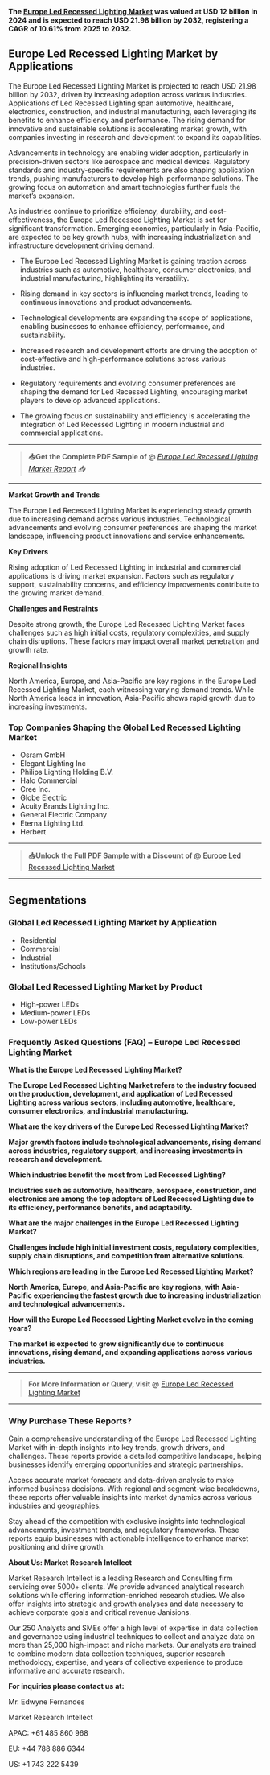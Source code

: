 <p><strong>The <a href="https://www.marketresearchintellect.com/download-sample/?rid=578011&amp;utm_source=Pulse-April-Europe&amp;utm_medium=852">Europe Led Recessed Lighting Market</a> was valued at USD 12 billion in 2024 and is expected to reach USD 21.98 billion by 2032, registering a CAGR of 10.61% from 2025 to 2032.</strong></p><h2>Europe Led Recessed Lighting Market by Applications&nbsp;</h2><p><p>The Europe Led Recessed Lighting Market is projected to reach USD 21.98 billion by 2032, driven by increasing adoption across various industries. Applications of Led Recessed Lighting span automotive, healthcare, electronics, construction, and industrial manufacturing, each leveraging its benefits to enhance efficiency and performance. The rising demand for innovative and sustainable solutions is accelerating market growth, with companies investing in research and development to expand its capabilities.</p><p>Advancements in technology are enabling wider adoption, particularly in precision-driven sectors like aerospace and medical devices. Regulatory standards and industry-specific requirements are also shaping application trends, pushing manufacturers to develop high-performance solutions. The growing focus on automation and smart technologies further fuels the market&rsquo;s expansion.</p><p>As industries continue to prioritize efficiency, durability, and cost-effectiveness, the Europe Led Recessed Lighting Market is set for significant transformation. Emerging economies, particularly in Asia-Pacific, are expected to be key growth hubs, with increasing industrialization and infrastructure development driving demand.</p></p><ul><li><p>The Europe Led Recessed Lighting Market is gaining traction across industries such as automotive, healthcare, consumer electronics, and industrial manufacturing, highlighting its versatility.</p></li><li><p>Rising demand in key sectors is influencing market trends, leading to continuous innovations and product advancements.</p></li><li><p>Technological developments are expanding the scope of applications, enabling businesses to enhance efficiency, performance, and sustainability.</p></li><li><p>Increased research and development efforts are driving the adoption of cost-effective and high-performance solutions across various industries.</p></li><li><p>Regulatory requirements and evolving consumer preferences are shaping the demand for Led Recessed Lighting, encouraging market players to develop advanced applications.</p></li><li><p>The growing focus on sustainability and efficiency is accelerating the integration of Led Recessed Lighting in modern industrial and commercial applications.</p></li></ul><hr /><blockquote><p><strong><span class="font-[700]">📥Get the Complete PDF Sample of @ </span></strong><em><span class="font-[700]"><a href="https://www.marketresearchintellect.com/download-sample/?rid=578011&amp;utm_source=Pulse-April-Europe&amp;utm_medium=852" target="_blank" data-tracking-control-name="article-ssr-frontend-pulse_little-text-block" data-tracking-will-navigate="" data-test-link="">Europe Led Recessed Lighting Market Report</a>&nbsp;📥</span></em></p></blockquote><hr /><p class="" data-start="77" data-end="360"><strong data-start="77" data-end="105">Market Growth and Trends</strong></p><p class="" data-start="77" data-end="360">The Europe Led Recessed Lighting Market is experiencing steady growth due to increasing demand across various industries. Technological advancements and evolving consumer preferences are shaping the market landscape, influencing product innovations and service enhancements.</p><p class="" data-start="362" data-end="606"><strong data-start="362" data-end="377">Key Drivers</strong></p><p class="" data-start="362" data-end="606">Rising adoption of Led Recessed Lighting in industrial and commercial applications is driving market expansion. Factors such as regulatory support, sustainability concerns, and efficiency improvements contribute to the growing market demand.</p><p class="" data-start="608" data-end="849"><strong data-start="608" data-end="637">Challenges and Restraints</strong></p><p class="" data-start="608" data-end="849">Despite strong growth, the Europe Led Recessed Lighting Market faces challenges such as high initial costs, regulatory complexities, and supply chain disruptions. These factors may impact overall market penetration and growth rate.</p><p class="" data-start="851" data-end="1095"><strong data-start="851" data-end="872">Regional Insights</strong></p><p class="" data-start="851" data-end="1095">North America, Europe, and Asia-Pacific are key regions in the Europe Led Recessed Lighting Market, each witnessing varying demand trends. While North America leads in innovation, Asia-Pacific shows rapid growth due to increasing investments.</p><p><h3>Top Companies Shaping the Global Led Recessed Lighting Market </h3><ul><li>Osram GmbH</li><li>Elegant Lighting Inc</li><li>Philips Lighting Holding B.V.</li><li>Halo Commercial</li><li>Cree Inc.</li><li>Globe Electric</li><li>Acuity Brands Lighting Inc.</li><li>General Electric Company</li><li>Eterna Lighting Ltd.</li><li>Herbert</li></ul></p><hr /><blockquote><p><strong>📥Unlock the Full PDF Sample with a Discount of @</strong> <a href="https://www.marketresearchintellect.com/ask-for-discount/?rid=578011&amp;utm_source=Pulse-April-Europe&amp;utm_medium=852">Europe Led Recessed Lighting Market</a></p></blockquote><hr /><p><h2>Segmentations</h2><h3>Global Led Recessed Lighting Market by Application</h3><ul><li>Residential</li><li>Commercial</li><li>Industrial</li><li>Institutions/Schools</li></ul><h3>Global Led Recessed Lighting Market by Product</h3><ul><li>High-power LEDs</li><li>Medium-power LEDs</li><li>Low-power LEDs</li></ul></p><h3><strong>Frequently Asked Questions (FAQ) &ndash; Europe Led Recessed Lighting Market</strong></h3><p><strong>What is the Europe Led Recessed Lighting Market?</strong></p><p><strong>The Europe Led Recessed Lighting Market refers to the industry focused on the production, development, and application of Led Recessed Lighting across various sectors, including automotive, healthcare, consumer electronics, and industrial manufacturing.</strong></p><p><strong>What are the key drivers of the Europe Led Recessed Lighting Market?</strong></p><p><strong>Major growth factors include technological advancements, rising demand across industries, regulatory support, and increasing investments in research and development.</strong></p><p><strong>Which industries benefit the most from Led Recessed Lighting?</strong></p><p><strong>Industries such as automotive, healthcare, aerospace, construction, and electronics are among the top adopters of Led Recessed Lighting due to its efficiency, performance benefits, and adaptability.</strong></p><p><strong>What are the major challenges in the Europe Led Recessed Lighting Market?</strong></p><p><strong>Challenges include high initial investment costs, regulatory complexities, supply chain disruptions, and competition from alternative solutions.</strong></p><p><strong>Which regions are leading in the Europe Led Recessed Lighting Market?</strong></p><p><strong>North America, Europe, and Asia-Pacific are key regions, with Asia-Pacific experiencing the fastest growth due to increasing industrialization and technological advancements.</strong></p><p><strong>How will the Europe Led Recessed Lighting Market evolve in the coming years?</strong></p><p><strong>The market is expected to grow significantly due to continuous innovations, rising demand, and expanding applications across various industries.</strong></p><hr /><blockquote><p><span class="font-[700]"><strong>For More Information or Query, visit&nbsp;@</strong>&nbsp;</span><span class="font-[700]"><a href="https://www.marketresearchintellect.com/product/global-led-recessed-lighting-market-size-forecast/?utm_source=Linkedin&utm_medium=852" target="_blank" data-tracking-control-name="article-ssr-frontend-pulse_little-text-block" data-tracking-will-navigate="" data-test-link="">Europe Led Recessed Lighting Market</a></span></p></blockquote><hr /><h3><strong data-start="0" data-end="31">Why Purchase These Reports?</strong></h3><p class="" data-start="35" data-end="297">Gain a comprehensive understanding of the Europe Led Recessed Lighting Market with in-depth insights into key trends, growth drivers, and challenges. These reports provide a detailed competitive landscape, helping businesses identify emerging opportunities and strategic partnerships.</p><p class="" data-start="299" data-end="540">Access accurate market forecasts and data-driven analysis to make informed business decisions. With regional and segment-wise breakdowns, these reports offer valuable insights into market dynamics across various industries and geographies.</p><p class="" data-start="542" data-end="784">Stay ahead of the competition with exclusive insights into technological advancements, investment trends, and regulatory frameworks. These reports equip businesses with actionable intelligence to enhance market positioning and drive growth.</p><p><strong><span class="font-[700]">About Us: Market Research Intellect</span></strong></p><p><span class="">Market Research Intellect is a leading Research and Consulting firm servicing over 5000+ clients. We provide advanced analytical research solutions while offering information-enriched research studies.&nbsp;</span>We also offer insights into strategic and growth analyses and data necessary to achieve corporate goals and critical revenue Janisions.</p><p><span class="">Our 250 Analysts and SMEs offer a high level of expertise in data collection and governance using industrial techniques to collect and analyze data on more than 25,000 high-impact and niche markets. Our analysts are trained to combine modern data collection techniques, superior research methodology, expertise, and years of collective experience to produce informative and accurate research.</span></p><p><strong>For inquiries please contact us at:</strong></p><p>Mr. Edwyne Fernandes</p><p>Market Research Intellect</p><p>APAC: +61 485 860 968</p><p>EU: +44 788 886 6344</p><p>US: +1 743 222 5439</p>